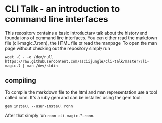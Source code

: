 # CLI Talk - an introduction to command line interfaces

This repository contains a basic introductary talk about the history and foundations of command line interfaces. You can either read the markdown file (cli-magic.7.ronn), the HTML file or read the manpage.
To open the man page without checking out the repository simply run
```
wget -O - -o /dev/null https://raw.githubusercontent.com/asciijungle/cli-talk/master/cli-magic.7 | man /dev/stdin
```

## compiling

To compile the markdown file to the html and man representation use a tool called ronn. It's a ruby gem and can be installed using the gem tool:
```
gem install --user-install ronn
```

After that simply run `ronn cli-magic.7.ronn`.
